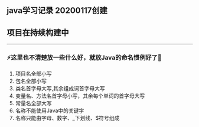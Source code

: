 ## java学习记录 20200117创建
## 项目在持续构建中
---
### ⚡这里也不清楚放一些什么好，就放Java的命名惯例好了🌈

1. 项目名全部小写
2. 包名全部小写
3. 类名首字母大写,其余组成词首字母大写
4. 变量名、方法名首字母小写，其余每个单词的首字母大写
5. 常量名全部大写
6. 名称不能使用Java中的关键字
7. 名称只能由字母、数字、_下划线、$符号组成
